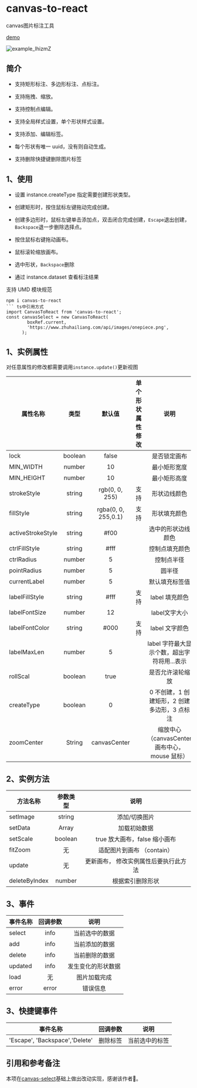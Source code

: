 # canvas-to-react

canvas图片标注工具  

<!-- [demo](https://codesandbox.io/s/throbbing-dust-tyn5wk?file=/index.html) | [效果](https://tyn5wk.csb.app/) -->
[demo](https://codesandbox.io/s/boring-banach-tfpz34?file=/index.html) 

![example_lhizmZ](https://imgloc.com/i/1ly1H)

## 简介

- 支持矩形标注、多边形标注、点标注。

- 支持拖拽、缩放。

- 支持控制点编辑。

- 支持全局样式设置，单个形状样式设置。

- 支持添加、编辑标签。

- 每个形状有唯一 uuid，没有则自动生成。

- 支持删除快捷键删除图片标签

## 1、使用

- 设置 instance.createType 指定需要创建形状类型。

- 创建矩形时，按住鼠标左键拖动完成创建。

- 创建多边形时，鼠标左键单击添加点，双击闭合完成创建，`Escape`退出创建，`Backspace`退一步删除选择点。

- 按住鼠标右键拖动画布。

- 鼠标滚轮缩放画布。

- 选中形状，`Backspace`删除

- 通过 instance.dataset 查看标注结果

支持 UMD 模块规范

```
npm i canvas-to-react
``` ts中引用方式
import CanvasToReact from 'canvas-to-react';
const canvasSelect = new CanvasToReact(
        boxRef.current,
        'https://www.zhuhailiang.com/api/images/onepiece.png',
      );
```


## 1、实例属性

对任意属性的修改都需要调用`instance.update()`更新视图

| 属性名称          |   类型    |         默认值         | 单个形状属性修改 |     说明     |
| ----------------- |:-------:|:-------------------:| :--------------: |:----------:|
| lock              | boolean |        false        |                  |   是否锁定画布   |
| MIN_WIDTH         | number  |         10          |                  |   最小矩形宽度   |
| MIN_HEIGHT        | number  |         10          |                  |   最小矩形高度   |
| strokeStyle       | string  |   rgb(0, 0, 255)    |       支持       |   形状边线颜色   |
| fillStyle         | string  | rgba(0, 0, 255,0.1) |       支持       |   形状填充颜色   |
| activeStrokeStyle | string  |        #f00         |                  | 选中的形状边线颜色  |
| ctrlFillStyle     | string  |        #fff         |                  |  控制点填充颜色   |
| ctrlRadius        | number  |          5          |                  |   控制点半径    |
| pointRadius        | number  |          5          |                  |    圆半径     |
| currentLabel        | number  |          5          |                  |    默认填充标签值     |
| labelFillStyle    | string  |        #fff         |       支持       | label 填充颜色 |
| labelFontSize        | number  |          12          |                  | label文字大小  |
| labelFontColor    | string  |        #000         |       支持       | label 文字颜色 |
| labelMaxLen       | number  |          5          |                  |    label 字符最大显示个数，超出字符将用...表示    |
| rollScal          | boolean | true  |                  |             是否允许滚轮缩放             |
| createType        | boolean |   0   |                  |    0 不创建，1 创建矩形，2 创建多边形，3 点标注    |
| zoomCenter          | String  | canvasCenter  |                  | 缩放中心（canvasCenter 画布中心，mouse 鼠标） |

## 2、实例方法

| 方法名称      | 参数类型 |                 说明                  |
| ------------- | :------: | :-----------------------------------: |
| setImage      |  string  |             添加/切换图片             |
| setData       |  Array   |             加载初始数据              |
| setScale      | boolean  |     true 放大画布，false 缩小画布     |
| fitZoom       |    无    |      适配图片到画布 （contain）       |
| update        |    无    | 更新画布， 修改实例属性后要执行此方法 |
| deleteByIndex |  number  |           根据索引删除形状            |

## 3、事件

| 事件名称 | 回调参数 |        说明        |
| -------- | :------: | :----------------: |
| select   |   info   |   当前选中的数据   |
| add      |   info   |   当前添加的数据   |
| delete   |   info   |   当前删除的数据   |
| updated  |   info   | 发生变化的形状数据 |
| load     |    无    |    图片加载完成    |
| error    |  error   |      错误信息      |

## 3、快捷键事件
| 事件名称 | 回调参数 |        说明        |
| -------- | :------: | :----------------: |
| 'Escape', 'Backspace','Delete' |   删除标签   |   当前选中的标签   |

## 引用和参考备注
本项在[canvas-select](https://github.com/heylight/canvas-select)基础上做出改动实现，感谢该作者🙏。
